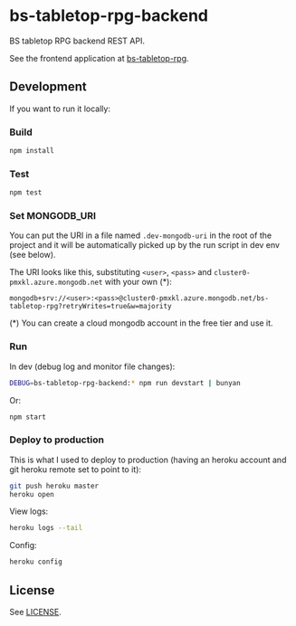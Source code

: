 # bs-tabletop-rpg-backend

BS tabletop RPG backend REST API.

See the frontend application at [bs-tabletop-rpg](https://github.com/cfriaszapater/bs-tabletop-rpg).

## Development

If you want to run it locally:

### Build

```sh
npm install
```

### Test

```sh
npm test
```

### Set MONGODB_URI

You can put the URI in a file named `.dev-mongodb-uri` in the root of the project and it will be automatically picked up by the run script in dev env (see below).

The URI looks like this, substituting `<user>`, `<pass>` and `cluster0-pmxkl.azure.mongodb.net` with your own (*):

`mongodb+srv://<user>:<pass>@cluster0-pmxkl.azure.mongodb.net/bs-tabletop-rpg?retryWrites=true&w=majority`

(*) You can create a cloud mongodb account in the free tier and use it.

### Run

In dev (debug log and monitor file changes):

```sh
DEBUG=bs-tabletop-rpg-backend:* npm run devstart | bunyan
```

Or:

```sh
npm start
```

### Deploy to production

This is what I used to deploy to production (having an heroku account and git heroku remote set to point to it):

```sh
git push heroku master
heroku open
```

View logs:

```sh
heroku logs --tail
```

Config:

```sh
heroku config
```

## License

See [LICENSE](./LICENSE).
